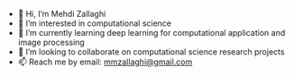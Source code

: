 - 👋 Hi, I’m Mehdi Zallaghi
- 👀 I’m interested in computational science
- 🌱 I’m currently learning deep learning for computational application and image processing 
- 💞️ I’m looking to collaborate on computational science research projects
- 📫 Reach me by email: mmzallaghi@gmail.com

<!---
mzallaghi4/mzallaghi4 is a ✨ special ✨ repository because its `README.md` (this file) appears on your GitHub profile.
You can click the Preview link to take a look at your changes.
--->
